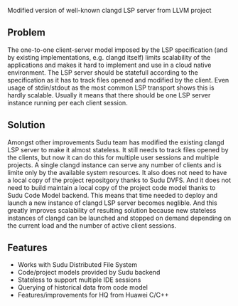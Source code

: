 Modified version of well-known clangd LSP server from LLVM project

## Problem

The one-to-one client-server model imposed by the LSP specification (and by existing implementations, e.g. clangd itself) limits scalability of the applications and makes it hard to implement and use in a cloud native environment. The LSP server should be statefull according to the specification as it has to track files opened and modified by the client. Even usage of stdin/stdout as the most common LSP transport shows this is hardly scalable. Usually it means that there should be one LSP server instance running per each client session.

## Solution

Amongst other improvements Sudu team has modified the existing clangd LSP server to make it almost stateless. It still needs to track files opened by the clients, but now it can do this for multiple user sessions and multiple projects. A single clangd instance can serve any number of clients and is limite only by the available system resources. It also does not need to have a local copy of the project repositgory thanks to Sudu DVFS. And it does not need to build maintain a local copy of the project code model thanks to Sudu Code Model backend. This means that time needed to deploy and launch a new instance of clangd LSP server becomes neglible. And this greatly improves scalability of resulting solution because new stateless instances of clangd can be launched and stopped on demand depending on the current load and the number of active client sessions.

## Features

- Works with Sudu Distributed File System
- Code/project models provided by Sudu backend
- Stateless to support multiple IDE sessions
- Querying of historical data from code model 
- Features/improvements for HQ from Huawei C/C++
